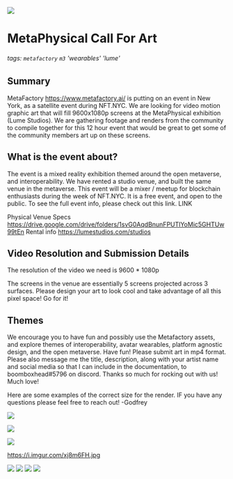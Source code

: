 ![](https://i.imgur.com/uX31WRg.jpg)


# MetaPhysical Call For Art

###### tags: `metafactory` `m3` 'wearables' 'lume'

## Summary
MetaFactory https://www.metafactory.ai/ is putting on an event in New York, as a satellite event during NFT.NYC. We are looking for video motion graphic art that will fill 9600x1080p screens at the MetaPhysical exhibition (Lume Studios). We are gathering footage and renders from the community to compile together for this 12 hour event that would be great to get some of the community members art up on these screens.

## What is the event about?
The event is a mixed reality exhibition themed around the open metaverse, and interoperability. We have rented a studio venue, and built the same venue in the metaverse. This event will be a mixer / meetup for blockchain enthusiasts during the week of NFT.NYC. It is a free event, and open to the public. To see the full event info, please check out this link. LINK

Physical Venue Specs 
https://drive.google.com/drive/folders/1svG0AqdBnunFPUTlYoMic5GHTUw99tEn
Rental info https://lumestudios.com/studios


## Video Resolution and Submission Details
The resolution of the video we need is 9600 * 1080p

The screens in the venue are essentially 5 screens projected across 3 surfaces. Please design your art to look cool and take advantage of all this pixel space! Go for it! 

## Themes
We encourage you to have fun and possibly use the Metafactory assets, and explore themes of interoperability, avatar wearables, platform agnostic design, and the open metaverse. Have fun! Please submit art in mp4 format. Please also message me the title, description, along with your artist name and social media so that I can include in the documentation, to boomboxhead#5796 on discord. Thanks so much for rocking out with us! Much love! 

Here are some examples of the correct size for the render. IF you have any questions please feel free to reach out! -Godfrey


![](https://i.imgur.com/s5ybuVD.jpg)




![](https://i.imgur.com/lLrds6Z.png)


![](https://i.imgur.com/lPCK6Rs.png)

https://i.imgur.com/xj8m6FH.jpg


![](https://i.imgur.com/rWqkRtv.png)
![](https://i.imgur.com/CUdC2PF.png)
![](https://i.imgur.com/XjBG9ad.png)
![](https://i.imgur.com/TuT5wNp.png)



